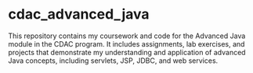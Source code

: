 # cdac_advanced_java
This repository contains my coursework and code for the Advanced Java module in the CDAC program. It includes assignments, lab exercises, and projects that demonstrate my understanding and application of advanced Java concepts, including servlets, JSP, JDBC, and web services.
